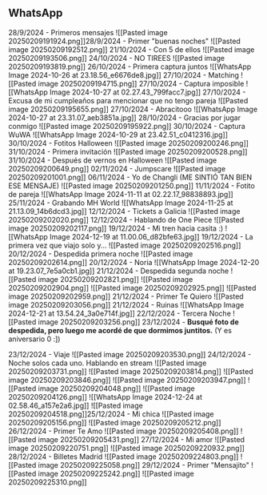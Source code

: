 
## WhatsApp

28/9/2024 - Primeros mensajes
![[Pasted image 20250209191924.png]]28/9/2024 - Primer "buenas noches"
![[Pasted image 20250209192512.png]]
21/10/2024 - Con 5 de ellos
![[Pasted image 20250209193506.png]]
24/10/2024 - NO TIREES
![[Pasted image 20250209193819.png]]
26/10/2024 - Primera captura juntos
![[WhatsApp Image 2024-10-26 at 23.18.56_e6676de8.jpg]]
27/10/2024 - Matching
![[Pasted image 20250209194715.png]]
27/10/2024 - Captura imposible
![[WhatsApp Image 2024-10-27 at 02.27.43_799facc7.jpg]]
27/10/2024 - Excusa de mi cumpleaños para mencionar que no tengo pareja
![[Pasted image 20250209195655.png]]
27/10/2024 - Abracitooo
![[WhatsApp Image 2024-10-27 at 23.31.07_aeb3851a.jpg]]
28/10/2024 - Gracias por jugar conmigo
![[Pasted image 20250209195922.png]]
30/10/2024 - Captura WuWA
![[WhatsApp Image 2024-10-29 at 23.42.51_c0412316.jpg]]
30/10/2024 - Fotitos Halloween
![[Pasted image 20250209200246.png]]
31/10/2024 - Primera invitación
![[Pasted image 20250209200528.png]]
31/10/2024 - Después de vernos en Halloween
![[Pasted image 20250209200649.png]]
02/11/2024 - Jumpscare
![[Pasted image 20250209201001.png]]
06/11/2024 - Yo de Changli (ME SINTIÓ TAN BIEN ESE MENSAJE)
![[Pasted image 20250209201250.png]]
11/11/2024 - Fotito de pareja
![[WhatsApp Image 2024-11-11 at 02.22.17_98838893.jpg]]
25/11/2024 - Grabando MH World
![[WhatsApp Image 2024-11-25 at 21.13.09_14b6dcd3.jpg]]
12/12/2024 - Tickets a Galicia
![[Pasted image 20250209202020.png]]
12/12/2024 - Hablando de One Piece
![[Pasted image 20250209202117.png]]
19/12/2024 - Mi tren hacia casita :)
![[WhatsApp Image 2024-12-19 at 11.00.06_d82bfe63.jpg]]
19/12/2024 - La primera vez que viajo solo y...
![[Pasted image 20250209202516.png]]
20/12/2024 - Despedida primera noche
![[Pasted image 20250209202614.png]]
20/12/2024 - Noria
![[WhatsApp Image 2024-12-20 at 19.23.07_7e5a0cb1.jpg]]
21/12/2024 - Despedida segunda noche
![[Pasted image 20250209202821.png]]
![[Pasted image 20250209202904.png]]
![[Pasted image 20250209202925.png]]
![[Pasted image 20250209202959.png]]
21/12/2024 - Primer Te Quiero
![[Pasted image 20250209203056.png]]
21/12/2024 - Ruinas
![[WhatsApp Image 2024-12-21 at 13.54.24_3a0e714f.jpg]]
22/12/2024 - Tercera Noche
![[Pasted image 20250209203256.png]]
23/12/2024 - **Busqué foto de despedida, pero luego me acordé de que dormimos juntitos.** (Y es aniversario 0 :])

23/12/2024 - Viaje
![[Pasted image 20250209203530.png]]
24/12/2024 - Noche solos cada uno. Hablando en stream
![[Pasted image 20250209203731.png]]
![[Pasted image 20250209203814.png]]
![[Pasted image 20250209203846.png]]
![[Pasted image 20250209203947.png]]
![[Pasted image 20250209204048.png]]
![[Pasted image 20250209204126.png]]
![[WhatsApp Image 2024-12-24 at 02.58.46_a157e2a6.jpg]]
![[Pasted image 20250209204518.png]]25/12/2024 - Mi chica
![[Pasted image 20250209205156.png]]
![[Pasted image 20250209205212.png]]
26/12/2024 - Primer Te Amo
![[Pasted image 20250209205408.png]]
![[Pasted image 20250209205431.png]]
27/12/2024 - Mi amor
![[Pasted image 20250209220751.png]]
![[Pasted image 20250209220932.png]]
28/12/2024 - Billetes Madrid
![[Pasted image 20250209224803.png]]
![[Pasted image 20250209225058.png]]
29/12/2024 - Primer "Mensajito"
![[Pasted image 20250209225242.png]]
![[Pasted image 20250209225310.png]]
